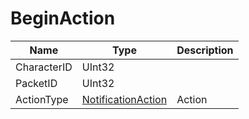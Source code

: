 # BeginAction

|Name|Type|Description|
|---|---|---|
|CharacterID|UInt32||
|PacketID|UInt32||
|ActionType|[NotificationAction](../shared/NotificationAction.md)|Action|

